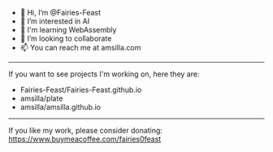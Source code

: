 - 👋 Hi, I’m @Fairies-Feast
- 👀 I’m interested in AI
- 🌱 I'm learning WebAssembly
- 💞️ I’m looking to collaborate
- 📫 You can reach me at amsilla.com
---
If you want to see projects I'm working on, here they are:
* Fairies-Feast/Fairies-Feast.github.io
* amsilla/plate
* amsilla/amsilla.github.io
---
If you like my work, please consider donating: https://www.buymeacoffee.com/fairies0feast
